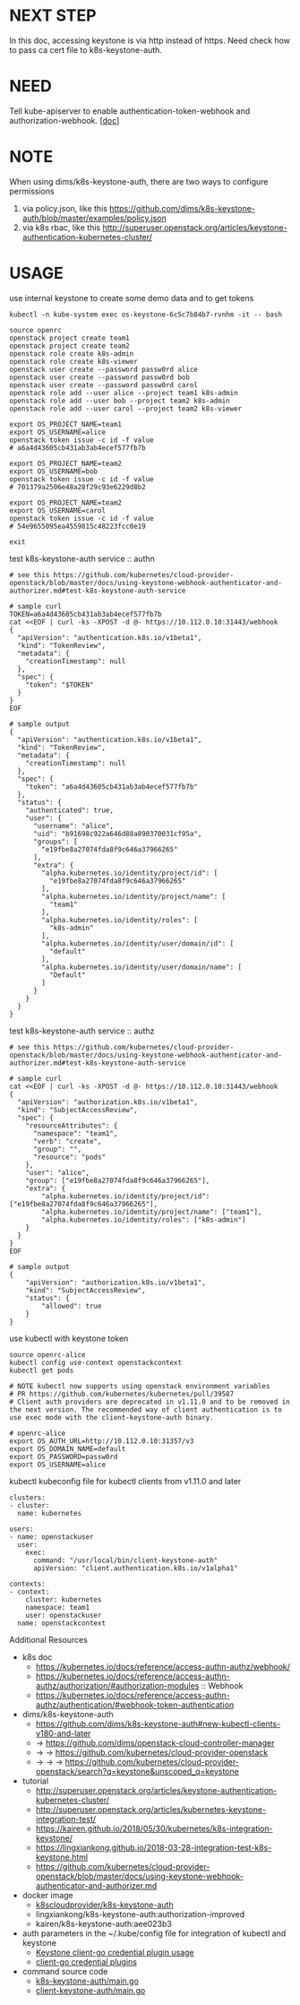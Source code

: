 # NEXT STEP

In this doc, accessing keystone is via http instead of https. Need check how to pass ca cert file to k8s-keystone-auth.

# NEED

Tell kube-apiserver to enable authentication-token-webhook and authorization-webhook. [[doc](../../07-update-kube-apiserver.sh)]

# NOTE

When using dims/k8s-keystone-auth, there are two ways to configure permissions

1. via policy.json, like this https://github.com/dims/k8s-keystone-auth/blob/master/examples/policy.json
2. via k8s rbac, like this http://superuser.openstack.org/articles/keystone-authentication-kubernetes-cluster/

# USAGE

use internal keystone to create some demo data and to get tokens

```
kubectl -n kube-system exec os-keystone-6c5c7b84b7-rvnhm -it -- bash

source openrc
openstack project create team1
openstack project create team2
openstack role create k8s-admin
openstack role create k8s-viewer
openstack user create --password passw0rd alice
openstack user create --password passw0rd bob
openstack user create --password passw0rd carol
openstack role add --user alice --project team1 k8s-admin
openstack role add --user bob --project team2 k8s-admin
openstack role add --user carol --project team2 k8s-viewer

export OS_PROJECT_NAME=team1
export OS_USERNAME=alice
openstack token issue -c id -f value
# a6a4d43605cb431ab3ab4ecef577fb7b

export OS_PROJECT_NAME=team2
export OS_USERNAME=bob
openstack token issue -c id -f value
# 701379a2506e48a28f29c93e6229d8b2

export OS_PROJECT_NAME=team2
export OS_USERNAME=carol
openstack token issue -c id -f value
# 54e9655095ea4559815c48223fcc0e19

exit
```

test k8s-keystone-auth service :: authn

```
# see this https://github.com/kubernetes/cloud-provider-openstack/blob/master/docs/using-keystone-webhook-authenticator-and-authorizer.md#test-k8s-keystone-auth-service

# sample curl
TOKEN=a6a4d43605cb431ab3ab4ecef577fb7b
cat <<EOF | curl -ks -XPOST -d @- https://10.112.0.10:31443/webhook
{
  "apiVersion": "authentication.k8s.io/v1beta1",
  "kind": "TokenReview",
  "metadata": {
    "creationTimestamp": null
  },
  "spec": {
    "token": "$TOKEN"
  }
}
EOF

# sample output
{
  "apiVersion": "authentication.k8s.io/v1beta1",
  "kind": "TokenReview",
  "metadata": {
    "creationTimestamp": null
  },
  "spec": {
    "token": "a6a4d43605cb431ab3ab4ecef577fb7b"
  },
  "status": {
    "authenticated": true,
    "user": {
      "username": "alice",
      "uid": "b91698c922a646d88a890370031cf95a",
      "groups": [
        "e19fbe8a27074fda8f9c646a37966265"
      ],
      "extra": {
        "alpha.kubernetes.io/identity/project/id": [
          "e19fbe8a27074fda8f9c646a37966265"
        ],
        "alpha.kubernetes.io/identity/project/name": [
          "team1"
        ],
        "alpha.kubernetes.io/identity/roles": [
          "k8s-admin"
        ],
        "alpha.kubernetes.io/identity/user/domain/id": [
          "default"
        ],
        "alpha.kubernetes.io/identity/user/domain/name": [
          "Default"
        ]
      }
    }
  }
}
```

test k8s-keystone-auth service :: authz

```
# see this https://github.com/kubernetes/cloud-provider-openstack/blob/master/docs/using-keystone-webhook-authenticator-and-authorizer.md#test-k8s-keystone-auth-service

# sample curl
cat <<EOF | curl -ks -XPOST -d @- https://10.112.0.10:31443/webhook
{
  "apiVersion": "authorization.k8s.io/v1beta1",
  "kind": "SubjectAccessReview",
  "spec": {
    "resourceAttributes": {
      "namespace": "team1",
      "verb": "create",
      "group": "",
      "resource": "pods"
    },
    "user": "alice",
    "group": ["e19fbe8a27074fda8f9c646a37966265"],
    "extra": {
        "alpha.kubernetes.io/identity/project/id": ["e19fbe8a27074fda8f9c646a37966265"],
        "alpha.kubernetes.io/identity/project/name": ["team1"],
        "alpha.kubernetes.io/identity/roles": ["k8s-admin"]
    }
  }
}
EOF

# sample output
{
    "apiVersion": "authorization.k8s.io/v1beta1",
    "kind": "SubjectAccessReview",
    "status": {
        "allowed": true
    }
}
```

use kubectl with keystone token

```
source openrc-alice
kubectl config use-context openstackcontext
kubectl get pods

# NOTE kubectl now supports using openstack environment variables
# PR https://github.com/kubernetes/kubernetes/pull/39587
# Client auth providers are deprecated in v1.11.0 and to be removed in the next version. The recommended way of client authentication is to use exec mode with the client-keystone-auth binary.

# openrc-alice
export OS_AUTH_URL=http://10.112.0.10:31357/v3
export OS_DOMAIN_NAME=default
export OS_PASSWORD=passw0rd
export OS_USERNAME=alice
```

kubectl kubeconfig file for kubectl clients from v1.11.0 and later

```
clusters:
- cluster:
  name: kubernetes

users:
- name: openstackuser
  user:
    exec:
      command: "/usr/local/bin/client-keystone-auth"
      apiVersion: "client.authentication.k8s.io/v1alpha1"

contexts:
- context:
    cluster: kubernetes
    namespace: team1
    user: openstackuser
  name: openstackcontext
```

Additional Resources

* k8s doc
  * https://kubernetes.io/docs/reference/access-authn-authz/webhook/
  * https://kubernetes.io/docs/reference/access-authn-authz/authorization/#authorization-modules :: Webhook
  * https://kubernetes.io/docs/reference/access-authn-authz/authentication/#webhook-token-authentication
* dims/k8s-keystone-auth
  * https://github.com/dims/k8s-keystone-auth#new-kubectl-clients-v180-and-later
  * -> https://github.com/dims/openstack-cloud-controller-manager
  * -> -> https://github.com/kubernetes/cloud-provider-openstack
  * -> -> -> https://github.com/kubernetes/cloud-provider-openstack/search?q=keystone&unscoped_q=keystone
* tutorial
  * http://superuser.openstack.org/articles/keystone-authentication-kubernetes-cluster/
  * http://superuser.openstack.org/articles/kubernetes-keystone-integration-test/
  * https://kairen.github.io/2018/05/30/kubernetes/k8s-integration-keystone/
  * https://lingxiankong.github.io/2018-03-28-integration-test-k8s-keystone.html
  * https://github.com/kubernetes/cloud-provider-openstack/blob/master/docs/using-keystone-webhook-authenticator-and-authorizer.md
* docker image
  * [k8scloudprovider/k8s-keystone-auth](https://hub.docker.com/r/k8scloudprovider/k8s-keystone-auth/)
  * lingxiankong/k8s-keystone-auth:authorization-improved
  * kairen/k8s-keystone-auth:aee023b3
* auth parameters in the ~/.kube/config file for integration of kubectl and keystone
  * [Keystone client-go credential plugin usage](https://github.com/kubernetes/cloud-provider-openstack/blob/master/docs/using-client-keystone-auth.md)
  * [client-go credential plugins](https://kubernetes.io/docs/reference/access-authn-authz/authentication/#client-go-credential-plugins)
* command source code
  * [k8s-keystone-auth/main.go](https://github.com/kubernetes/cloud-provider-openstack/blob/master/cmd/k8s-keystone-auth/main.go)
  * [client-keystone-auth/main.go](https://github.com/kubernetes/cloud-provider-openstack/blob/master/cmd/client-keystone-auth/main.go)
